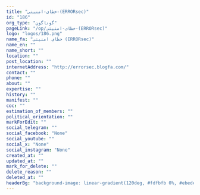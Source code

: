 ```yaml
---
title: "خطای-امنیتی-(ERRORsec)"
id: "186"
org_type: "گوناگون"
pageLink: "/op/خطای-امنیتی-(ERRORsec)"
logo: "logos/186.png"
name_fa: "خطای امنیتی (ERRORsec)"
name_en: ""
name_short: ""
location: ""
post_location: ""
internetAddress: "http://errorsec.blogfa.com/"
contact: ""
phone: ""
about: ""
expertise: ""
history: ""
manifest: ""
coc: ""
estimation_of_members: ""
political_orientation: ""
markForEdit: ""
social_telegram: ""
social_facebook: "None"
social_youtube: ""
social_x: "None"
social_instagram: "None"
created_at: ""
updated_at: ""
mark_for_delete: ""
delete_reason: ""
deleted_at: ""
headerBg: "background-image: linear-gradient(120deg, #fdfbfb 0%, #ebedee 100%);"
---
```

